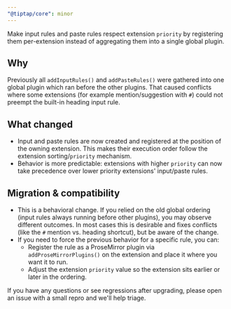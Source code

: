 ```yaml
---
"@tiptap/core": minor
---
```


Make input rules and paste rules respect extension `priority` by registering
them per-extension instead of aggregating them into a single global plugin.

Why
---
Previously all `addInputRules()` and `addPasteRules()` were gathered into one
global plugin which ran before the other plugins. That caused conflicts where
some extensions (for example mention/suggestion with `#`) could not preempt the
built-in heading input rule.

What changed
---
- Input and paste rules are now created and registered at the position of the
  owning extension. This makes their execution order follow the extension
  sorting/`priority` mechanism.
- Behavior is more predictable: extensions with higher `priority` can now take
  precedence over lower priority extensions' input/paste rules.

Migration & compatibility
---
- This is a behavioral change. If you relied on the old global ordering (input
  rules always running before other plugins), you may observe different
  outcomes. In most cases this is desirable and fixes conflicts (like the
  `#` mention vs. heading shortcut), but be aware of the change.
- If you need to force the previous behavior for a specific rule, you can:
  - Register the rule as a ProseMirror plugin via `addProseMirrorPlugins()` on
    the extension and place it where you want it to run.
  - Adjust the extension `priority` value so the extension sits earlier or
    later in the ordering.

If you have any questions or see regressions after upgrading, please open an
issue with a small repro and we'll help triage.

